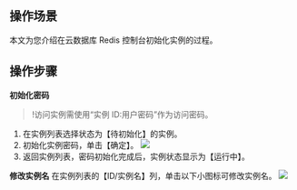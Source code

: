 ## 操作场景
本文为您介绍在云数据库 Redis 控制台初始化实例的过程。

## 操作步骤
**初始化密码**
>!访问实例需使用“实例 ID:用户密码”作为访问密码。
>
1. 在实例列表选择状态为【待初始化】的实例。
2. 初始化实例密码，单击【确定】。
![](https://main.qcloudimg.com/raw/0e93a943a8e35400b9bf62b2bd494691.png)
3. 返回实例列表，密码初始化完成后，实例状态显示为【运行中】。

**修改实例名**
在实例列表的【ID/实例名】列，单击以下小图标可修改实例名。
![](https://main.qcloudimg.com/raw/255ae04451839973027708aed2eb90b1.png)
